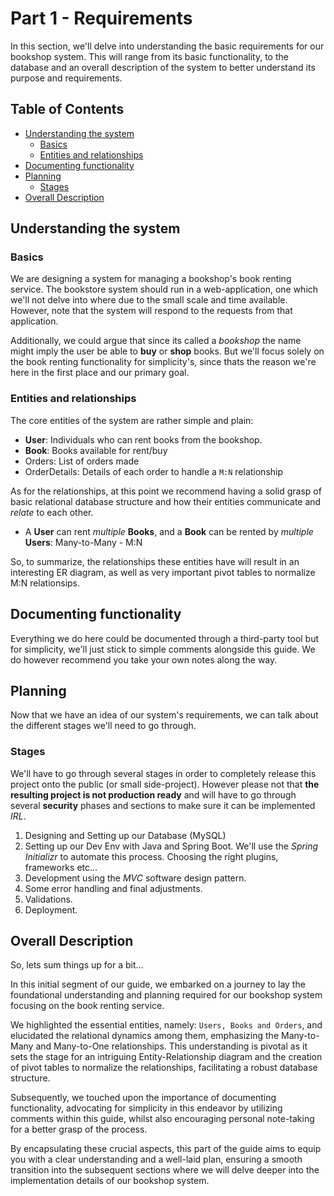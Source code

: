 # Part 1 - Requirements

In this section, we'll delve into understanding the basic requirements for our bookshop system. This will range from its basic functionality, to the database and an overall description of the system to better understand its purpose and requirements.

## Table of Contents

<!-- toc -->

- [Understanding the system](#understanding-the-system)
  - [Basics](#basics)
  - [Entities and relationships](#entities-and-relationships)
- [Documenting functionality](#documenting-functionality)
- [Planning](#planning)
  - [Stages](#stages)
- [Overall Description](#overall-description)

<!-- tocstop -->

## Understanding the system

### Basics

We are designing a system for managing a bookshop's book renting service. The bookstore system should run in a web-application, one which we'll not delve into where due to the small scale and time available. However, note that the system will respond to the requests from that application.

Additionally, we could argue that since its called a _bookshop_ the name might imply the user be able to **buy** or **shop** books. But we'll focus solely on the book renting functionality for simplicity's, since thats the reason we're here in the first place and our primary goal.

### Entities and relationships

The core entities of the system are rather simple and plain:

- **User**: Individuals who can rent books from the bookshop.
- **Book**: Books available for rent/buy
- Orders: List of orders made
- OrderDetails: Details of each order to handle a `M:N` relationship

As for the relationships, at this point we recommend having a solid grasp of basic relational database structure and how their entities communicate and _relate_ to each other.

- A **User** can rent _multiple_ **Books**, and a **Book** can be rented by _multiple_ **Users**: Many-to-Many - M:N

So, to summarize, the relationships these entities have will result in an interesting ER diagram, as well as very important pivot tables to normalize M:N relationsips.

## Documenting functionality

Everything we do here could be documented through a third-party tool but for simplicity, we'll just stick to simple comments alongside this guide. We do however recommend you take your own notes along the way.

## Planning

Now that we have an idea of our system's requirements, we can talk about the different stages we'll need to go through.

### Stages

We'll have to go through several stages in order to completely release this project onto the public (or small side-project). However please not that **the resulting project is not production ready** and will have to go through several **security** phases and sections to make sure it can be implemented _IRL_.

1. Designing and Setting up our Database (MySQL)
2. Setting up our Dev Env with Java and Spring Boot. We'll use the _Spring Initializr_ to automate this process. Choosing the right plugins, frameworks etc...
3. Development using the _MVC_ software design pattern.
4. Some error handling and final adjustments.
5. Validations.
6. Deployment.

## Overall Description

So, lets sum things up for a bit...

In this initial segment of our guide, we embarked on a journey to lay the foundational understanding and planning required for our bookshop system focusing on the book renting service.

We highlighted the essential entities, namely: `Users, Books and Orders`, and elucidated the relational dynamics among them, emphasizing the Many-to-Many and Many-to-One relationships. This understanding is pivotal as it sets the stage for an intriguing Entity-Relationship diagram and the creation of pivot tables to normalize the relationships, facilitating a robust database structure.

Subsequently, we touched upon the importance of documenting functionality, advocating for simplicity in this endeavor by utilizing comments within this guide, whilst also encouraging personal note-taking for a better grasp of the process.

By encapsulating these crucial aspects, this part of the guide aims to equip you with a clear understanding and a well-laid plan, ensuring a smooth transition into the subsequent sections where we will delve deeper into the implementation details of our bookshop system.
